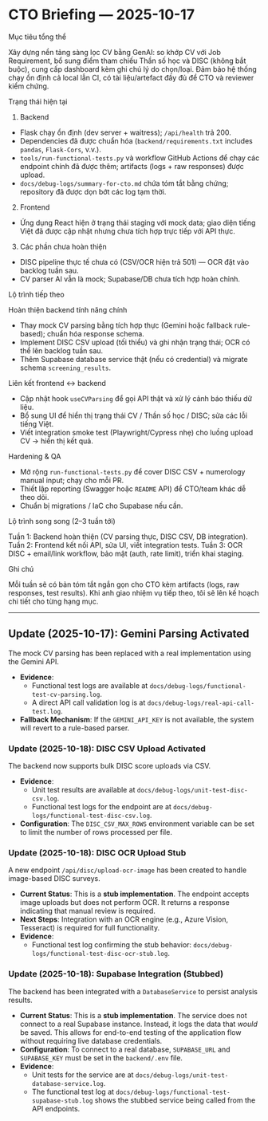 # CTO Briefing — 2025-10-17

Mục tiêu tổng thể

Xây dựng nền tảng sàng lọc CV bằng GenAI: so khớp CV với Job Requirement, bổ sung điểm tham chiếu Thần số học và DISC (không bắt buộc), cung cấp dashboard kèm ghi chú lý do chọn/loại.
Đảm bảo hệ thống chạy ổn định cả local lẫn CI, có tài liệu/artefact đầy đủ để CTO và reviewer kiểm chứng.

Trạng thái hiện tại

1. Backend
- Flask chạy ổn định (dev server + waitress); `/api/health` trả 200.
- Dependencies đã được chuẩn hóa (`backend/requirements.txt` includes `pandas`, `Flask-Cors`, v.v.).
- `tools/run-functional-tests.py` và workflow GitHub Actions để chạy các endpoint chính đã được thêm; artifacts (logs + raw responses) được upload.
- `docs/debug-logs/summary-for-cto.md` chứa tóm tắt bằng chứng; repository đã được dọn bớt các log tạm thời.

2. Frontend
- Ứng dụng React hiện ở trạng thái staging với mock data; giao diện tiếng Việt đã được cập nhật nhưng chưa tích hợp trực tiếp với API thực.

3. Các phần chưa hoàn thiện
- DISC pipeline thực tế chưa có (CSV/OCR hiện trả 501) — OCR đặt vào backlog tuần sau.
- CV parser AI vẫn là mock; Supabase/DB chưa tích hợp hoàn chỉnh.

Lộ trình tiếp theo

Hoàn thiện backend tính năng chính
- Thay mock CV parsing bằng tích hợp thực (Gemini hoặc fallback rule-based); chuẩn hóa response schema.
- Implement DISC CSV upload (tối thiểu) và ghi nhận trạng thái; OCR có thể lên backlog tuần sau.
- Thêm Supabase database service thật (nếu có credential) và migrate schema `screening_results`.

Liên kết frontend ↔ backend
- Cập nhật hook `useCVParsing` để gọi API thật và xử lý cảnh báo thiếu dữ liệu.
- Bổ sung UI để hiển thị trạng thái CV / Thần số học / DISC; sửa các lỗi tiếng Việt.
- Viết integration smoke test (Playwright/Cypress nhẹ) cho luồng upload CV → hiển thị kết quả.

Hardening & QA

- Mở rộng `run-functional-tests.py` để cover DISC CSV + numerology manual input; chạy cho mỗi PR.
- Thiết lập reporting (Swagger hoặc `README` API) để CTO/team khác dễ theo dõi.
- Chuẩn bị migrations / IaC cho Supabase nếu cần.

Lộ trình song song (2–3 tuần tới)

Tuần 1: Backend hoàn thiện (CV parsing thực, DISC CSV, DB integration).
Tuần 2: Frontend kết nối API, sửa UI, viết integration tests.
Tuần 3: OCR DISC + email/link workflow, bảo mật (auth, rate limit), triển khai staging.

Ghi chú

Mỗi tuần sẽ có bản tóm tắt ngắn gọn cho CTO kèm artifacts (logs, raw responses, test results). Khi anh giao nhiệm vụ tiếp theo, tôi sẽ lên kế hoạch chi tiết cho từng hạng mục.

---

## Update (2025-10-17): Gemini Parsing Activated

The mock CV parsing has been replaced with a real implementation using the Gemini API.

- **Evidence**:
  - Functional test logs are available at `docs/debug-logs/functional-test-cv-parsing.log`.
  - A direct API call validation log is at `docs/debug-logs/real-api-call-test.log`.
- **Fallback Mechanism**: If the `GEMINI_API_KEY` is not available, the system will revert to a rule-based parser.

### Update (2025-10-18): DISC CSV Upload Activated

The backend now supports bulk DISC score uploads via CSV.

- **Evidence**:
  - Unit test results are available at `docs/debug-logs/unit-test-disc-csv.log`.
  - Functional test logs for the endpoint are at `docs/debug-logs/functional-test-disc-csv.log`.
- **Configuration**: The `DISC_CSV_MAX_ROWS` environment variable can be set to limit the number of rows processed per file.

### Update (2025-10-18): DISC OCR Upload Stub

A new endpoint `/api/disc/upload-ocr-image` has been created to handle image-based DISC surveys.

- **Current Status**: This is a **stub implementation**. The endpoint accepts image uploads but does not perform OCR. It returns a response indicating that manual review is required.
- **Next Steps**: Integration with an OCR engine (e.g., Azure Vision, Tesseract) is required for full functionality.
- **Evidence**:
  - Functional test log confirming the stub behavior: `docs/debug-logs/functional-test-disc-ocr-stub.log`.

### Update (2025-10-18): Supabase Integration (Stubbed)

The backend has been integrated with a `DatabaseService` to persist analysis results.

- **Current Status**: This is a **stub implementation**. The service does not connect to a real Supabase instance. Instead, it logs the data that *would* be saved. This allows for end-to-end testing of the application flow without requiring live database credentials.
- **Configuration**: To connect to a real database, `SUPABASE_URL` and `SUPABASE_KEY` must be set in the `backend/.env` file.
- **Evidence**:
  - Unit tests for the service are at `docs/debug-logs/unit-test-database-service.log`.
  - The functional test log at `docs/debug-logs/functional-test-supabase-stub.log` shows the stubbed service being called from the API endpoints.
